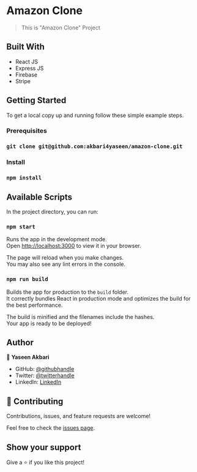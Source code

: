 # Amazon Clone

> This is "Amazon Clone" Project

## Built With

- React JS
- Express JS
- Firebase
- Stripe

## Getting Started

To get a local copy up and running follow these simple example steps.

### Prerequisites

### `git clone git@github.com:akbari4yaseen/amazon-clone.git`

### Install

### `npm install`

## Available Scripts

In the project directory, you can run:

### `npm start`

Runs the app in the development mode.\
Open [http://localhost:3000](http://localhost:3000) to view it in your browser.

The page will reload when you make changes.\
You may also see any lint errors in the console.

### `npm run build`

Builds the app for production to the `build` folder.\
It correctly bundles React in production mode and optimizes the build for the best performance.

The build is minified and the filenames include the hashes.\
Your app is ready to be deployed!

## Author

👤 **Yaseen Akbari**

- GitHub: [@githubhandle](https://github.com/akbari4yaseen)
- Twitter: [@twitterhandle](https://twitter.com/AkbariYaseen)
- LinkedIn: [LinkedIn](https://linkedin.com/in/yaseen-akbari)

## 🤝 Contributing

Contributions, issues, and feature requests are welcome!

Feel free to check the [issues page](../../issues/).

## Show your support

Give a ⭐️ if you like this project!
